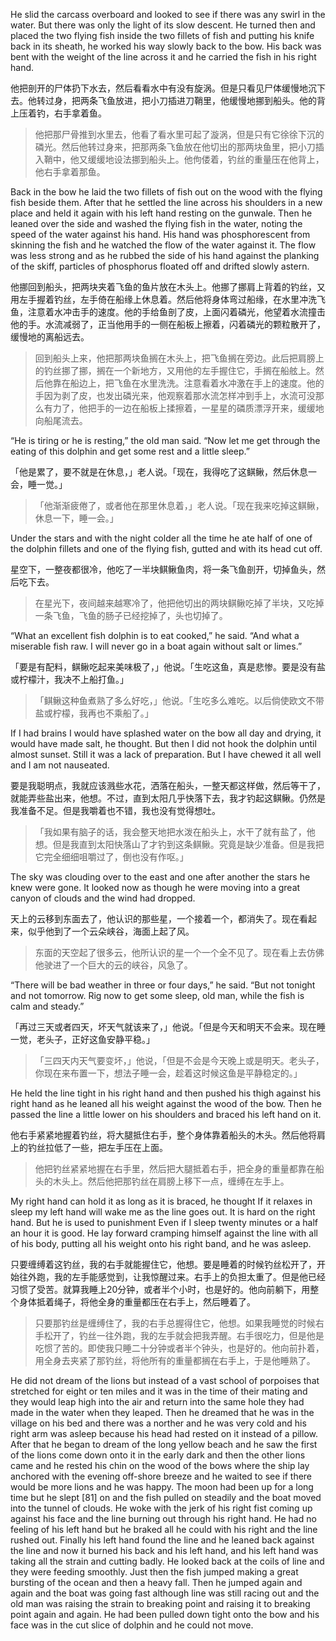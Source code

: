 He slid the carcass overboard and looked to see if there was any swirl in the water. But there was only the light of its slow descent. He turned then and placed the two flying fish inside the two fillets of fish and putting his knife back in its sheath, he worked his way slowly back to the bow. His back was bent with the weight of the line across it and he carried the fish in his right hand.

他把剖开的尸体扔下水去，然后看看水中有没有旋涡。但是只看见尸体缓慢地沉下去。他转过身，把两条飞鱼放进，把小刀插进刀鞘里，他缓慢地挪到船头。他的背上压着钓，右手拿着鱼。

> 他把那尸骨推到水里去，他看了看水里可起了漩涡，但是只有它徐徐下沉的磷光。然后他转过身来，把那两条飞鱼放在他切出的那两块鱼里，把小刀插入鞘中，他又缓缓地设法挪到船头上。他佝偻着，钓丝的重量压在他背上，他右手拿着那鱼。
Back in the bow he laid the two fillets of fish out on the wood with the flying fish beside them. After that he settled the line across his shoulders in a new place and held it again with his left hand resting on the gunwale. Then he leaned over the side and washed the flying fish in the water, noting the speed of the water against his hand. His hand was phosphorescent from skinning the fish and he watched the flow of the water against it. The flow was less strong and as he rubbed the side of his hand against the planking of the skiff, particles of phosphorus floated off and drifted slowly astern.

他挪回到船头，把两块夹着飞鱼的鱼片放在木头上。他挪了挪肩上背着的钓丝，又用左手握着钓丝，左手倚在船缘上休息着。然后他将身体弯过船缘，在水里冲洗飞鱼，注意着水冲击手的速度。他的手给鱼剖了皮，上面闪着磷光，他望着水流撞击他的手。水流减弱了，正当他用手的一侧在船板上擦着，闪着磷光的颗粒散开了，缓慢地的离船远去。

> 回到船头上来，他把那两块鱼搁在木头上，把飞鱼搁在旁边。此后把肩膀上的钓丝挪了挪，搁在一个新地方，又用他的左手握住它，手搁在船舷上。然后他靠在船边上，把飞鱼在水里洗洗。注意看着水冲激在手上的速度。他的手因为剥了皮，也发出磷光来，他观察着那水流怎样冲到手上，水流可没那么有力了，他把手的一边在船板上揉擦着，一星星的磷质漂浮开来，缓缓地向船尾流去。
“He is tiring or he is resting,” the old man said. “Now let me get through the eating of this dolphin and get some rest and a little sleep.”

「他是累了，要不就是在休息，」老人说。「现在，我得吃了这鲯鳅，然后休息一会，睡一觉。」

> 「他渐渐疲倦了，或者他在那里休息着，」老人说。「现在我来吃掉这鲯鳅，休息一下，睡一会。」
Under the stars and with the night colder all the time he ate half of one of the dolphin fillets and one of the flying fish, gutted and with its head cut off.星空下，一整夜都很冷，他吃了一半块鲯鳅鱼肉，将一条飞鱼剖开，切掉鱼头，然后吃下去。

> 在星光下，夜间越来越寒冷了，他把他切出的两块鲯鳅吃掉了半块，又吃掉一条飞鱼，飞鱼的肠子已经挖掉了，头也切掉了。“What an excellent fish dolphin is to eat cooked,” he said. “And what a miserable fish raw. I will never go in a boat again without salt or limes.”

「要是有配料，鲯鳅吃起来美味极了，」他说。「生吃这鱼，真是悲惨。要是没有盐或柠檬汁，我决不上船打鱼。」

> 「鲯鳅这种鱼煮熟了多么好吃，」他说。「生吃多么难吃。以后倘使欧文不带盐或柠檬，我再也不乘船了。」
If I had brains I would have splashed water on the bow all day and drying, it would have made salt, he thought. But then I did not hook the dolphin until almost sunset. Still it was a lack of preparation. But I have chewed it all well and I am not nauseated.

要是我聪明点，我就应该溅些水花，洒落在船头，一整天都这样做，然后等干了，就能弄些盐出来，他想。不过，直到太阳几乎快落下去，我才钓起这鲯鳅。仍然是我准备不足。但是我嚼着也不错，我也没有觉得想吐。

> 「我如果有脑子的话，我会整天地把水泼在船头上，水干了就有盐了，他想。但是我直到太阳快落山了才钓到这条鲯鳅。究竟是缺少准备。但是我把它完全细细咀嚼过了，倒也没有作呕。」
The sky was clouding over to the east and one after another the stars he knew were gone. It looked now as though he were moving into a great canyon of clouds and the wind had dropped.

天上的云移到东面去了，他认识的那些星，一个接着一个，都消失了。现在看起来，似乎他到了一个云朵峡谷，海面上起了风。

> 东面的天空起了很多云，他所认识的星一个一个全不见了。现在看上去仿佛他驶进了一个巨大的云的峡谷，风急了。
“There will be bad weather in three or four days,” he said. “But not tonight and not tomorrow. Rig now to get some sleep, old man, while the fish is calm and steady.”

「再过三天或者四天，坏天气就该来了，」他说。「但是今天和明天不会来。现在睡一觉，老头子，正好这鱼安静平稳。」

> 「三四天内天气要变坏，」他说，「但是不会是今天晚上或是明天。老头子，你现在来布置一下，想法子睡一会，趁着这时候这鱼是平静稳定的。」
He held the line tight in his right hand and then pushed his thigh against his right hand as he leaned all his weight against the wood of the bow. Then he passed the line a little lower on his shoulders and braced his left hand on it.

他右手紧紧地握着钓丝，将大腿抵住右手，整个身体靠着船头的木头。然后他将肩上的钓丝拉低了一些，把左手压在上面。

> 他把钓丝紧紧地握在右手里，然后把大腿抵着右手，把全身的重量都靠在船头的木头上。然后他把那钓丝在肩膀上移下一点，缠缚在左手上。

My right hand can hold it as long as it is braced, he thought If it relaxes in sleep my left hand will wake me as the line goes out. It is hard on the right hand. But he is used to punishment Even if I sleep twenty minutes or a half an hour it is good. He lay forward cramping himself against the line with all of his body, putting all his weight onto his right band, and he was asleep.

只要缠缚着这钓丝，我的右手就能握住它，他想。要是睡着的时候钓丝松开了，开始往外跑，我的左手能感觉到，让我惊醒过来。右手上的负担太重了。但是他已经习惯了受苦。就算我睡上20分钟，或者半个小时，也是好的。他向前躺下，用整个身体抵着绳子，将他全身的重量都压在右手上，然后睡着了。

> 只要那钓丝是缠缚住了，我的右手总握得住它，他想。如果我睡觉的时候右手松开了，钓丝一往外跑，我的左手就会把我弄醒。右手很吃力，但是他是吃惯了苦的。即使我只睡二十分钟或者半个钟头，也是好的。他向前扑着，用全身去夹紧了那钓丝，将他所有的重量都搁在右手上，于是他睡熟了。
He did not dream of the lions but instead of a vast school of porpoises that stretched for eight or ten miles and it was in the time of their mating and they would leap high into the air and return into the same hole they had made in the water when they leaped.Then he dreamed that he was in the village on his bed and there was a norther and he was very cold and his right arm was asleep because his head had rested on it instead of a pillow.After that he began to dream of the long yellow beach and he saw the first of the lions come down onto it in the early dark and then the other lions came and he rested his chin on the wood of the bows where the ship lay anchored with the evening off-shore breeze and he waited to see if there would be more lions and he was happy.The moon had been up for a long time but he slept [81] on and the fish pulled on steadily and the boat moved into the tunnel of clouds.He woke with the jerk of his right fist coming up against his face and the line burning out through his right hand. He had no feeling of his left hand but he braked all he could with his right and the line rushed out. Finally his left hand found the line and he leaned back against the line and now it burned his back and his left hand, and his left hand was taking all the strain and cutting badly. He looked back at the coils of line and they were feeding smoothly. Just then the fish jumped making a great bursting of the ocean and then a heavy fall. Then he jumped again and again and the boat was going fast although line was still racing out and the old man was raising the strain to breaking point and raising it to breaking point again and again. He had been pulled down tight onto the bow and his face was in the cut slice of dolphin and he could not move.











